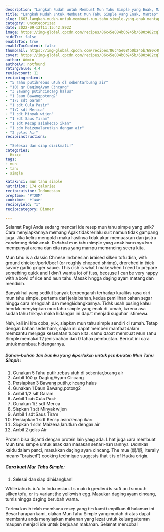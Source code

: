 ```yaml
---
description: "Langkah Mudah untuk Membuat Mun Tahu Simple yang Enak, Mantap"
title: "Langkah Mudah untuk Membuat Mun Tahu Simple yang Enak, Mantap"
slug: 1663-langkah-mudah-untuk-membuat-mun-tahu-simple-yang-enak-mantap
category: Uncategorized
date: 2022-09-12T11:15:42.892Z
image: https://img-global.cpcdn.com/recipes/86c45e084b0b245b/680x482cq70/mun-tahu-simple-foto-resep-utama.jpg
hideToc: false
enableToc: true
enableTocContent: false
thumbnail: https://img-global.cpcdn.com/recipes/86c45e084b0b245b/680x482cq70/mun-tahu-simple-foto-resep-utama.jpg
cover: https://img-global.cpcdn.com/recipes/86c45e084b0b245b/680x482cq70/mun-tahu-simple-foto-resep-utama.jpg
author: Admin
authorAv: notfound
ratingvalue: 4.4
reviewcount: 11
recipeingredient:
- "5 Tahu putihrebus utuh dl sebentarbuang air"
- "100 gr DagingAyam Cincang"
- "3 Bawang putihcincang halus"
- "1 Daun Bawangpotong2"
- "1/2 sdt Garam"
- "1 sdt Gula Pasir"
- "1/2 sdt Merica"
- "1 sdt Minyak wijen"
- "1 sdt Saus Tiram"
- "1 sdt Kecap asinkecap ikan"
- "1 sdm Maizenalarutkan dengan air"
- "2 gelas Air"
recipeinstructions:

- "Selesai dan siap dinikmati!"
categories:
- Resep
tags:
- mun
- tahu
- simple

katakunci: mun tahu simple 
nutrition: 174 calories
recipecuisine: Indonesian
preptime: "PT20M"
cooktime: "PT44M"
recipeyield: "1"
recipecategory: Dinner

---
```



Selamat Pagi Anda sedang mencari ide resep mun tahu simple yang unik? Cara menyiapkannya memang Agak tidak terlalu sulit namun tidak gampang juga. Jika keliru mengolah maka hasilnya tidak akan memuaskan dan justru cenderung tidak enak. Padahal mun tahu simple yang enak harusnya kan mempunyai aroma dan cita rasa yang mampu memancing selera kita.


Mun tahu is a classic Chinese Indonesian braised silken tofu dish, with ground chicken/pork/beef (or roughly chopped shrimp), drenched in thick savory garlic ginger sauce. This dish is what I make when I need to prepare something quick and I don&#39;t want a lot of fuss, because I can be very happy with a bowl of rice and mun tahu. Masak hingga daging ayam matang dan mendidih.

Banyak hal yang sedikit banyak berpengaruh terhadap kualitas rasa dari mun tahu simple, pertama dari jenis bahan, kedua pemilihan bahan segar hingga cara mengolah dan menghidangkannya. Tidak usah pusing kalau hendak menyiapkan mun tahu simple yang enak di rumah, karena asal sudah tahu triknya maka hidangan ini dapat menjadi suguhan istimewa.


Nah, kali ini kita coba, yuk, siapkan mun tahu simple sendiri di rumah. Tetap dengan bahan sederhana, sajian ini dapat memberi manfaat dalam membantu menjaga kesehatan tubuh kita. Kamu dapat membuat Mun Tahu Simple memakai 12 jenis bahan dan 0 tahap pembuatan. Berikut ini cara untuk membuat hidangannya.

<!--inarticleads1-->

##### Bahan-bahan dan bumbu yang diperlukan untuk pembuatan Mun Tahu Simple:

1. Gunakan 5 Tahu putih,rebus utuh dl sebentar,buang air
1. Ambil 100 gr Daging/Ayam Cincang
1. Persiapkan 3 Bawang putih,cincang halus
1. Gunakan 1 Daun Bawang,potong2
1. Ambil 1/2 sdt Garam
1. Ambil 1 sdt Gula Pasir
1. Gunakan 1/2 sdt Merica
1. Siapkan 1 sdt Minyak wijen
1. Ambil 1 sdt Saus Tiram
1. Persiapkan 1 sdt Kecap asin/kecap ikan
1. Siapkan 1 sdm Maizena,larutkan dengan air
1. Ambil 2 gelas Air


Protein bisa diganti dengan protein lain yang ada. Lihat juga cara membuat Mun tahu simple untuk anak dan masakan sehari-hari lainnya. Didihkan kaldu dalam panci, masukkan daging ayam cincang. The mun (燜/焖, literally means &#34;braised&#34;) cooking technique suggests that it is of Hakka origin. 

<!--inarticleads2-->

##### Cara buat Mun Tahu Simple:


1. Selesai dan siap dihidangkan!

While tahu is tofu in Indonesian. Its main ingredient is soft and smooth silken tofu, or its variant the yellowish egg. Masukan daging ayam cincang, tumis hingga daging berubah warna. 

Terima kasih telah membaca resep yang tim kami tampilkan di halaman ini. Besar harapan kami, olahan Mun Tahu Simple yang mudah di atas dapat membantu anda menyiapkan makanan yang lezat untuk keluarga/teman maupun menjadi ide untuk berjualan makanan. Selamat mencoba!
